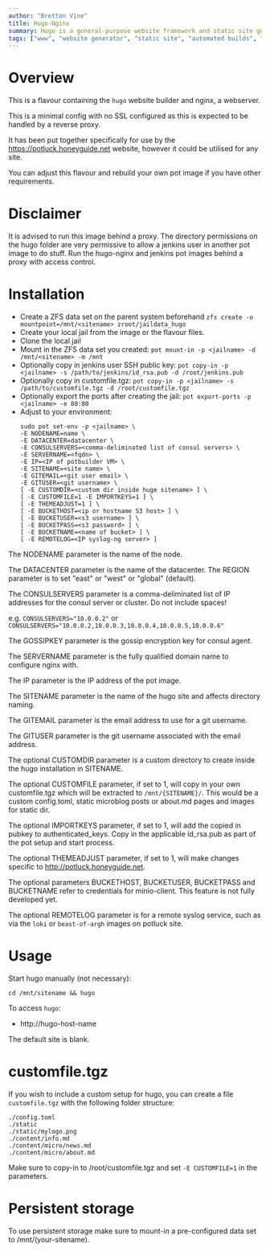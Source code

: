 ```yaml
---
author: "Bretton Vine"
title: Hugo-Nginx
summary: Hugo is a general-purpose website framework and static site generator
tags: ["www", "website generator", "static site", "automated builds", "hugo", "nginx"]
---
```


# Overview

This is a flavour containing the ```hugo``` website builder and nginx, a webserver.

This is a minimal config with no SSL configured as this is expected to be handled by a reverse proxy.

It has been put together specifically for use by the https://potluck.honeyguide.net website, however it could be utilised for any site.

You can adjust this flavour and rebuild your own pot image if you have other requirements.

# Disclaimer

It is advised to run this image behind a proxy. The directory permissions on the hugo folder are very permissive to allow a jenkins user in another pot image to do stuff. Run the hugo-nginx and jenkins pot images behind a proxy with access control.

# Installation

* Create a ZFS data set on the parent system beforehand
  ```zfs create -o mountpoint=/mnt/<sitename> zroot/jaildata_hugo```
* Create your local jail from the image or the flavour files.
* Clone the local jail
* Mount in the ZFS data set you created:
  ```pot mount-in -p <jailname> -d /mnt/<sitename> -m /mnt```
* Optionally copy in jenkins user SSH public key:
  ```pot copy-in -p <jailname> -s /path/to/jenkins/id_rsa.pub -d /root/jenkins.pub```
* Optionally copy in customfile.tgz:
  ```pot copy-in -p <jailname> -s /path/to/customfile.tgz -d /root/customfile.tgz```
* Optionally export the ports after creating the jail:
  ```pot export-ports -p <jailname> -e 80:80```
* Adjust to your environment:
  ```
  sudo pot set-env -p <jailname> \
  -E NODENAME=name \
  -E DATACENTER=datacenter \
  -E CONSULSERVERS=<comma-deliminated list of consul servers> \
  -E SERVERNAME=<fqdn> \
  -E IP=<IP of potbuilder VM> \
  -E SITENAME=<site name> \
  -E GITEMAIL=<git user email> \
  -E GITUSER=<git username> \
  [ -E CUSTOMDIR=<custom dir inside huge sitename> ] \
  [ -E CUSTOMFILE=1 -E IMPORTKEYS=1 ] \
  [ -E THEMEADJUST=1 ] \
  [ -E BUCKETHOST=<ip or hostname S3 host> ] \
  [ -E BUCKETUSER=<s3 username> ] \
  [ -E BUCKETPASS=<s3 password> ] \
  [ -E BUCKETNAME=<name of bucket> ] \
  [ -E REMOTELOG=<IP syslog-ng server> ]
  ```

The NODENAME parameter is the name of the node.

The DATACENTER parameter is the name of the datacenter. The REGION parameter is to set "east" or "west" or "global" (default).

The CONSULSERVERS parameter is a comma-deliminated list of IP addresses for the consul server or cluster. Do not include spaces!

e.g. ```CONSULSERVERS="10.0.0.2"``` or ```CONSULSERVERS="10.0.0.2,10.0.0.3,10.0.0.4,10.0.0.5,10.0.0.6"```

The GOSSIPKEY parameter is the gossip encryption key for consul agent.

The SERVERNAME parameter is the fully qualified domain name to configure nginx with.

The IP parameter is the IP address of the pot image.

The SITENAME parameter is the name of the hugo site and affects directory naming.

The GITEMAIL parameter is the email address to use for a git username.

The GITUSER parameter is the git username associated with the email address.

The optional CUSTOMDIR parameter is a custom directory to create inside the hugo installation in SITENAME.

The optional CUSTOMFILE parameter, if set to 1, will copy in your own customfile.tgz which will be extracted to ```/mnt/{SITENAME}/```. This would be a custom config.toml, static microblog posts or about.md pages and images for static dir.

The optional IMPORTKEYS parameter, if set to 1, will add the copied in pubkey to authenticated_keys.
Copy in the applicable id_rsa.pub as part of the pot setup and start process.

The optional THEMEADJUST parameter, if set to 1, will make changes specific to http://potluck.honeyguide.net.

The optional parameters BUCKETHOST, BUCKETUSER, BUCKETPASS and BUCKETNAME refer to credentials for minio-client. This feature is not fully developed yet.

The optional REMOTELOG parameter is for a remote syslog service, such as via the `loki` or `beast-of-argh` images on potluck site.

# Usage
Start hugo manually (not necessary):
```
cd /mnt/sitename && hugo
```

To access ```hugo```:
* http://hugo-host-name

The default site is blank.

# customfile.tgz

If you wish to include a custom setup for hugo, you can create a file ```customfile.tgz``` with the following folder structure:

```
./config.toml
./static
./static/mylogo.png
./content/info.md
./content/micro/news.md
./content/micro/about.md
```

Make sure to copy-in to /root/customfile.tgz and set ```-E CUSTOMFILE=1``` in the parameters.

# Persistent storage

To use persistent storage make sure to mount-in a pre-configured data set to /mnt/(your-sitename).
